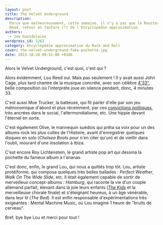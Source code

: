 ```yaml
---
layout: post
title: The Velvet Underground
description:
  Parce que malheureusement, cette semaine, il n'y a pas que le Rooster qui soit
  Dead, retour en fanfare (?) de l'Encyclopédie approximative.
authors:
  - Joe Gantdelaine
wordpress_id: 1262
category: Encyclopédie approximative du Rock and Roll
cover: the-velvet-underground-fake-pochette.jpg
date: 2013-10-28 09:51:00 +0100
---
```


Alors le Velvet Underground, c'est quoi, c'est qui ?

Alors évidemment, Lou Reed oui. Mais pas seulement ! Il y avait aussi John Cage,
plus tard chantre de la musique concrète, avec son célèbre
[4'33"](https://www.youtube.com/watch?v=JTEFKFiXSx4), belle composition où
l'interprète joue en silence pendant, donc, 4 minutes 33.

C'est aussi Moe Trucker, la batteuse, qui fit parler d'elle par son jeu
métronomique d'abord et plus récemment, par ces
[convictions politiques](http://bigbrowser.blog.lemonde.fr/2010/10/04/douche-froide-maureen-tucker-des-velvet-underground-activiste-des-tea-party-guardian/),
très ancrées dans le social, l'altermondialisme, etc. Une hippie devant
l'éternel en sorte.

C'est également Olive, le mannequin suédois qui prêta sa voix pour un des albums
rock les plus cultes de l'Histoire, avant d'enregistrer quelques disques en solo
(_Chelsea Boots_ pour n'en citer qu'un) et de vieillir dans l'oubli, mourant
d'une insolation à Ibiza.

C'est encore Roy Lichtenstein, le grand artiste pop art qui dessina la pochette
du fameux album à l'ananas.

C'est donc, enfin, le grand Lou, qui nous a quittés trop tôt. Lou, artiste
protéiforme, qui composa quelques très belles ballades : _Perfect Weather_,
_Walk On The Wide Slide_, etc. Il était également capable de sortir de
merveilleux concept-albums : _Hamburg_, qui raconte la vie d'un couple allemand
parfait, élevant dans la joie leurs enfants
([_The Kids_](https://www.youtube.com/watch?v=YY_i-R2ldyA) et la merveilleuse
chorale finale) et s'éteignant heureux, à un âge vénérable, dans leur lit (_The
Bed_). Il est enfin responsable d'expérimentations très exigeantes : Mental
Machine Music, où Lou imagine 1 heure de "bruits de cerveau".

Bref, bye bye Lou et merci pour tout !
